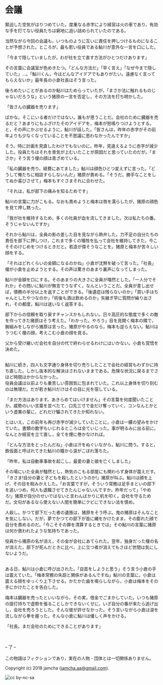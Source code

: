 

# 会議

緊迫した空気がはりつめていた。度重なる赤字により経営は火の車であり，有効な手を打てない役員たちは窮地に追い詰められていたのである。  

当然ながら今回の会議も，いつものように互いに責任を押しつけるものになることが予想された。ところが，最も若い役員である鮎川が意外な一言を口にした。  

「今まで隠していましたが，わが社を立て直す方法がひとつだけあります」  

その言葉に会議室が色めきたつ。「どんな方法だ」「早く言え」「なぜ今まで隠していた」…。「鮎川くん，今はどんなアイデアでもありがたい。遠慮なく言ってもらえないか」最年長の小倉社長はそう言った。  

後ろめたいことがあるのか鮎川はためらっていたが，「まさか法に触れるものじゃないだろうな」という猪原の一言を否定し，その方法を打ち明かした。  

「皆さんの臓器を売ります」  

ばかな。そこにいる者だけではない。誰もが思うことだ。会社のために臓器を売るだと？あまりにもふざけたそのアイデアを，梅本が怒鳴りつけようとする。と，その声にかぶせるように，鮎川が話した。「皆さんは，昨年の赤字がその前年よりも少なくなっていることを不思議に思わなかったんですか」  

そう。特に計画を見直したわけでもないのに，昨年，見違えるように赤字が減少した。役員たちはそれを景気が上むいたことが原因だと思っていたのだが。「まさか」そう言う榎の顔は青ざめている。  

「私の臓器を売り，経費にあてました」鮎川は顔色ひとつ変えずに言った。「どうして俺たちに相談すらしないんだ」猪原が責める。「そうだ。勝手なことをしてぬか喜びさせて」梅本もすぐさまそれに合わせた。  

「それは，私が部下の痛みを知るためです」  

鮎川の言葉に力がこもる。なおも責めようと梅本は唇を濡らしたが，猪原の顔色を見て押し黙った。  

「我が社を維持するため，多くの社員が血を流してきました。次は私たちの番。そうじゃないんですか」  

それから鮎川は，全員の影の差した目を見ながら熱弁した。力不足の自分たちの責任を部下に押しつけ，これまで多くの犠牲を払って会社を維持してきた。今こそそのけじめをつけるときだと。若造が偉そうなことを。猪原と梅本が苦々しい顔をする。  

「それはどれくらいの金額になるのかね」小倉が沈黙を破って言った。「社長」榎が小倉を止めようとする。その声は驚きのあまり裏声になってしまった。  

鮎川が金額を口にする。そのあまりの大きさに全員が唖然とした。「一人分でそれか」その問いに鮎川が無言でうなずく。なんということだ。全員が差し出せば，債務の半分以上を返すことができる。「後遺症は残らないのか」「買い手はちゃんとしたやつなのか」「術後も酒は飲めるのか」矢継ぎ早に質問が繰り出され，その都度，鮎川は迷いなく返答する。  

部下からの信頼を取り戻すチャンスかもしれない。日々高圧的な態度で多くの敵を作ってきた猪原はそう考えた。「わかった。やろう」目を見開く梅本の隣で，腕組みをしながら猪原は言った。猪原がやるのなら，梅本も逆らえない。鮎川はうつむく榎の顔，考えこむ小倉の顔を見る。  

父から受け継いだ会社を自分の代で終わらせるわけにはいかない。小倉も覚悟を決めた。  

<br>  
鮎川に続き，四人も文字通り身体を切り売りしたことで会社の経営もわずかに持ち直した。しかし抜本的な解決はされないままである。危険な状況に戻るまでさほど時間はかからなかった。  

<br>  
役員会議は以前よりも重苦しい雰囲気に包まれていた。これ以上身体を切り刻むのは無理だ。だが若き鮎川だけはその目に光を宿している。  

「まだ方法はあります。あきらめてはいけません」その言葉を何度聞いたことか。威勢のいい言葉を並べたて，口先三寸で金だけ奪っていく，コンなんとかという虚業の輩に，どれだけ騙されてきたか知れない。  

とはいえ，この前年も再び赤字が減少していたことに，小倉は一縷の望みをかけていた。書類の数字もいじれるところは全ていじった。事が明るみに出る前に，なんとか経営を立て直し，全てを煙に巻かなければ。  

「どんな方法をとったんだね」小倉は汗をぬぐいながら，鮎川に問う。すると，鉄仮面と呼ばれてきた鮎川の瞳から涙がこぼれ落ちた。  

「昨年，私は自動車事故を起こし，最愛の妻と娘を亡くしました」  

その場にいた全員が騒然とし，熱気のこもる部屋にも関わらず身体が震えだす。「きさま!自分の妻と子どもを殺したというのか!」猪原が叫ぶ。鮎川は顔を上げ，その目を睨みかえした。「お言葉ですが，そういう常務は足手まといの部下を追いつめ，何人も退職させてきたんじゃないんですか。昨年だって」「やめろ!」猪原が自分のせいではないと言わんばかりに机を叩く。会社を守るためだ。文句があるなら使えない人間を簡単にクビにできない法を恨め。  

人殺し。かつて部下だった者の遺族は，猪原をそう呼ぶ。鬼の猪原はそんなことを気にしない。だが，夢でかつての部下が首に縄をかけたまま，その膨れた顔で自分を責めるのだ。「今こそその罪を清算するときでは」その鮎川の言葉に猪原は何か救われたような気持ちであった。  

役員から猪原の名が消え，その金が会社にあてられた。翌年，独身だった榎の名が消えた。部下が死んだときに比べ，上に立つ者が消えてもさほど世間は気にしないようだ。  

<br>  
ある日，鮎川は小倉に呼び出された。「自首をしようと思う」そう言う小倉の手は震えていた。「梅本常務の失踪と関係があるんですね」鮎川の言葉に，小倉は震える顔をゆっくり上下させる。かたかた歯を鳴らしながら，小倉は梅本をその手にかけたことを告白した。  

梅本は臓器を売ったといいながら，その実，借金でごまかしていた。いつも猪原の提灯持ちで虚勢を張ることしかできないくせに，いざ自分の番が来たら逃げ出し，会社を売ろうとした。そんな彼が許せなかった。そう言いながら小倉は涙を流しながら拳を握った。そんな小倉に鮎川は優しく声をかける。  

「社長。まだ会社のためにできることがあります」  

<br>  
<br>  
&#x2013; 了 &#x2013;  

<br>  
<br>  
この物語はフィクションであり，実在の人物・団体とは一切関係ありません。  

Copyright (c) 2018 jamcha (jamcha.aa@gmail.com).  

![cc by-nc-sa](http://i.creativecommons.org/l/by-nc-sa/4.0/88x31.png)  

